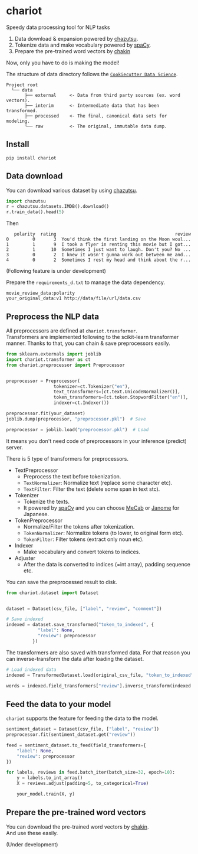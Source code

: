 # chariot

Speedy data processing tool for NLP tasks

1. Data download & expansion powered by [chazutsu](https://github.com/chakki-works/chazutsu).
2. Tokenize data and make vocabulary powered by [spaCy](https://spacy.io/).
3. Prepare the pre-trained word vectors by [chakin](https://github.com/chakki-works/chakin)

Now, only you have to do is making the model!

The structure of data directory follows the [`Cookiecutter Data Science`](https://drivendata.github.io/cookiecutter-data-science/).

```
Project root
  └── data
       ├── external     <- Data from third party sources (ex. word vectors).
       ├── interim      <- Intermediate data that has been transformed.
       ├── processed    <- The final, canonical data sets for modeling.
       └── raw          <- The original, immutable data dump.
```

## Install

```
pip install chariot
```

## Data download

You can download various dataset by using [chazutsu](https://github.com/chakki-works/chazutsu).

```py
import chazutsu
r = chazutsu.datasets.IMDB().download()
r.train_data().head(5)
```

Then

```
   polarity  rating                                             review
0         0       3  You'd think the first landing on the Moon woul...
1         1       9  I took a flyer in renting this movie but I got...
2         1      10  Sometimes I just want to laugh. Don't you? No ...
3         0       2  I knew it wasn't gunna work out between me and...
4         0       2  Sometimes I rest my head and think about the r...
```

(Following feature is under development)

Prepare the `requirements_d.txt` to manage the data dependency.

```
movie_review_data:polarity
your_original_data:v1 http://data/file/url/data.csv
```

## Preprocess the NLP data

All preprocessors are defined at `chariot.transformer`.  
Transformers are implemented following to the scikit-learn transformer manner.  Thanks to that, you can chain & save preprocessors easily.


```py
from sklearn.externals import joblib
import chariot.transformer as ct
from chariot.preprocessor import Preprocessor


preprocessor = Preprocessor(
                  tokenizer=ct.Tokenizer("en"),
                  text_transformers=[ct.text.UnicodeNormalizer()],
                  token_transformers=[ct.token.StopwordFilter("en")],
                  indexer=ct.Indexer())

preprocessor.fit(your_dataset)
joblib.dump(preprocessor, "preprocessor.pkl")  # Save

preprocessor = joblib.load("preprocessor.pkl")  # Load
```

It means you don't need code of preprocessors in your inference (predict) server.

There is 5 type of transformers for preprocessors.

* TextPreprocessor
  * Preprocess the text before tokenization.
  * `TextNormalizer`: Normalize text (replace some character etc).
  * `TextFilter`: Filter the text (delete some span in text stc).
* Tokenizer
  * Tokenize the texts.
  * It powered by [spaCy](https://spacy.io/) and you can choose [MeCab](https://github.com/taku910/mecab) or [Janome](https://github.com/mocobeta/janome) for Japanese.
* TokenPreprocessor
  * Normalize/Filter the tokens after tokenization.
  * `TokenNormalizer`: Normalize tokens (to lower, to original form etc).
  * `TokenFilter`: Filter tokens (extract only noun etc).
* Indexer
  * Make vocabulary and convert tokens to indices.
* Adjuster
  * After the data is converted to indices (=int array), padding sequence etc.

You can save the preprocessed result to disk.

```py
from chariot.dataset import Dataset


dataset = Dataset(csv_file, ["label", "review", "comment"])

# Save indexed
indexed = dataset.save_transformed("token_to_indexed", {
            "label": None,
            "review": preprocessor
          })

```

The transformers are also saved with transformed data. For that reason you can inverse-transform the data after loading the dataset. 

```py
# Load indexed data
indexed = TransformedDataset.load(original_csv_file, "token_to_indexed")

words = indexed.field_transformers["review"].inverse_transform(indexed.get("review"))
```

## Feed the data to your model

`chariot` supports the feature for feeding the data to the model.

```py
sentiment_dataset = Dataset(csv_file, ["label", "review"])
preprocessor.fit(sentiment_dataset.get("review"))

feed = sentiment_dataset.to_feed(field_transformers={
    "label": None,
    "review": preprocessor
})

for labels, reviews in feed.batch_iter(batch_size=32, epoch=10):
    y = labels.to_int_array()
    X = reviews.adjust(padding=5, to_categorical=True)

    your_model.train(X, y)
```

## Prepare the pre-trained word vectors

You can download the pre-trained word vectors by [chakin](https://github.com/chakki-works/chakin).  
And use these easily.

(Under development)
